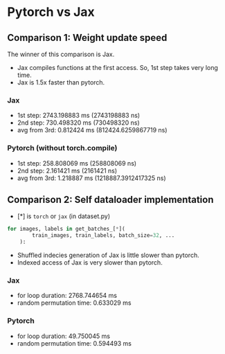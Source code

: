 # Pytorch vs Jax

## Comparison 1: Weight update speed

The winner of this comparison is Jax.

- Jax compiles functions at the first access. So, 1st step takes very long time.
- Jax is 1.5x faster than pytorch.

### Jax

- 1st step: 2743.198883 ms (2743198883 ns)
- 2nd step: 730.498320 ms (730498320 ns)
- avg from 3rd: 0.812424 ms (812424.6259867719 ns)

### Pytorch (without torch.compile)

- 1st step: 258.808069 ms (258808069 ns)
- 2nd step: 2.161421 ms (2161421 ns)
- avg from 3rd: 1.218887 ms (1218887.3912417325 ns)

## Comparison 2: Self dataloader implementation

- [*] is `torch` or `jax` (in dataset.py)

```python
for images, labels in get_batches_[*](
        train_images, train_labels, batch_size=32, ...
    ):
```

- Shuffled indecies generation of Jax is little slower than pytorch.
- Indexed access of Jax is very slower than pytorch.

### Jax

- for loop duration: 2768.744654 ms
- random permutation time: 0.633029 ms

### Pytorch

- for loop duration: 49.750045 ms
- random permutation time: 0.594493 ms
